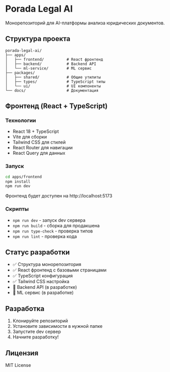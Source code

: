 # Porada Legal AI

Монорепозиторий для AI-платформы анализа юридических документов.

## Структура проекта

```
porada-legal-ai/
├── apps/
│   ├── frontend/          # React фронтенд
│   ├── backend/           # Backend API
│   └── ml-service/        # ML сервис
├── packages/
│   ├── shared/            # Общие утилиты
│   ├── types/             # TypeScript типы
│   └── ui/                # UI компоненты
└── docs/                  # Документация
```

## Фронтенд (React + TypeScript)

### Технологии
- React 18 + TypeScript
- Vite для сборки
- Tailwind CSS для стилей
- React Router для навигации
- React Query для данных

### Запуск

```bash
cd apps/frontend
npm install
npm run dev
```

Фронтенд будет доступен на http://localhost:5173

### Скрипты
- `npm run dev` - запуск dev сервера
- `npm run build` - сборка для продакшена
- `npm run type-check` - проверка типов
- `npm run lint` - проверка кода

## Статус разработки

- ✅ Структура монорепозитория
- ✅ React фронтенд с базовыми страницами
- ✅ TypeScript конфигурация
- ✅ Tailwind CSS настройка
- 🔄 Backend API (в разработке)
- 🔄 ML сервис (в разработке)

## Разработка

1. Клонируйте репозиторий
2. Установите зависимости в нужной папке
3. Запустите dev сервер
4. Начните разработку!

## Лицензия

MIT License